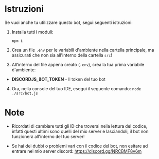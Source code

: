 # Istruzioni

Se vuoi anche tu utilizzare questo bot, segui seguenti istruzioni:

1) Installa tutti i moduli:

    `npm i`

2) Crea un file `.env` per le variabili d'ambiente nella cartella principale, ma assicurati che non sia all'interno della cartella `src`!

3) All'interno del file appena creato (`.env`), crea la tua prima variabile d'ambiente:
  + **DISCORDJS_BOT_TOKEN** - Il token del tuo bot

4) Ora, nella console del tuo IDE, esegui il seguente comando: `node ./src/bot.js`

# Note

- Ricordati di cambiare tutti gli ID che troverai nella lettura del codice, infatti questi ultimi sono quelli del mio server e lasciandoli, il bot non funzionerà all'interno del tuo server!

- Se hai dei dubbi o problemi vari con il codice del bot, non esitare ad entrare nel mio server discord: https://discord.gg/NRCBMF8v6m
